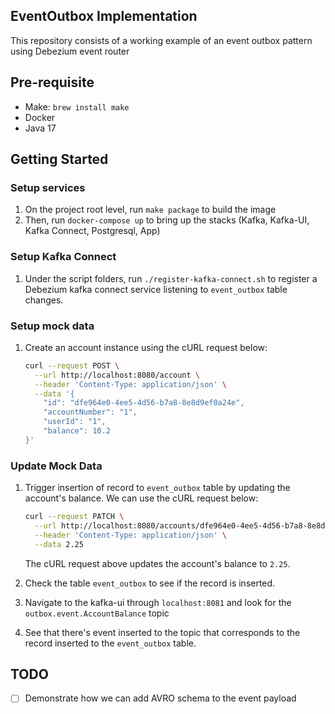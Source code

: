 ## EventOutbox Implementation

This repository consists of a working example of an event outbox pattern using Debezium event router

## Pre-requisite

- Make: `brew install make`
- Docker
- Java 17

## Getting Started

### Setup services

1. On the project root level, run `make package` to build the image
2. Then, run `docker-compose up` to bring up the stacks (Kafka, Kafka-UI, Kafka Connect, Postgresql, App)

### Setup Kafka Connect

1. Under the script folders, run `./register-kafka-connect.sh` to register a Debezium kafka connect service listening
   to `event_outbox` table changes.

### Setup mock data

1. Create an account instance using the cURL request below:

   ```bash
   curl --request POST \
     --url http://localhost:8080/account \
     --header 'Content-Type: application/json' \
     --data '{
       "id": "dfe964e0-4ee5-4d56-b7a8-8e8d9ef0a24e",
       "accountNumber": "1",
       "userId": "1",
       "balance": 10.2
   }'
   ```

### Update Mock Data

1. Trigger insertion of record to `event_outbox` table by updating the account's balance. We can use the cURL request
   below:

    ```bash
    curl --request PATCH \
      --url http://localhost:8080/accounts/dfe964e0-4ee5-4d56-b7a8-8e8d9ef0a24e/balance \
      --header 'Content-Type: application/json' \
      --data 2.25
    ```

   The cURL request above updates the account's balance to `2.25`.

2. Check the table `event_outbox` to see if the record is inserted.
3. Navigate to the kafka-ui through `localhost:8081` and look for the `outbox.event.AccountBalance` topic
4. See that there's event inserted to the topic that corresponds to the record inserted to the `event_outbox` table.

## TODO

- [ ] Demonstrate how we can add AVRO schema to the event payload
